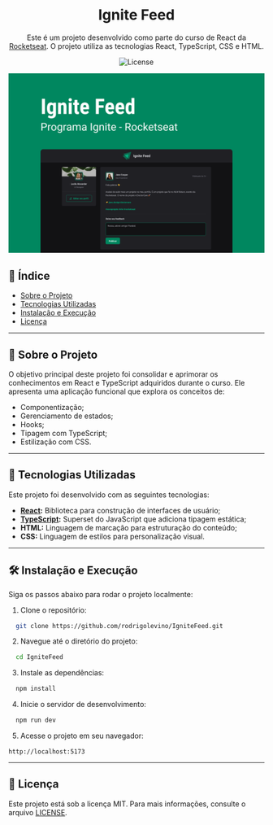 <div align="center">
  <h1>Ignite Feed</h1>
  <p>Este é um projeto desenvolvido como parte do curso de React da <a href="https://rocketseat.com.br" target="_blank">Rocketseat</a>. O projeto utiliza as tecnologias React, TypeScript, CSS e HTML.</p>

  <p>
    <img alt="License" src="https://img.shields.io/static/v1?label=license&message=MIT&color=49AA26&labelColor=000000">
  </p>

  <img src="./src/assets/ignitefeedpreview.png" alt="Preview do Ignite Feed" width="600" />
</div>

## 🔖 Índice

- [Sobre o Projeto](#sobre-o-projeto)
- [Tecnologias Utilizadas](#tecnologias-utilizadas)
- [Instalação e Execução](#instalacao-e-execucao)
- [Licença](#licenca)

---

## 📘 <a id="sobre-o-projeto"></a>Sobre o Projeto

O objetivo principal deste projeto foi consolidar e aprimorar os conhecimentos em React e TypeScript adquiridos durante o curso. Ele apresenta uma aplicação funcional que explora os conceitos de:

- Componentização;
- Gerenciamento de estados;
- Hooks;
- Tipagem com TypeScript;
- Estilização com CSS.

---

## 🚀 <a id="tecnologias-utilizadas"></a>Tecnologias Utilizadas

Este projeto foi desenvolvido com as seguintes tecnologias:

- **[React](https://reactjs.org/):** Biblioteca para construção de interfaces de usuário;
- **[TypeScript](https://www.typescriptlang.org/):** Superset do JavaScript que adiciona tipagem estática;
- **HTML:** Linguagem de marcação para estruturação do conteúdo;
- **CSS:** Linguagem de estilos para personalização visual.

---

## 🛠️ <a id="instalacao-e-execucao"></a>Instalação e Execução

Siga os passos abaixo para rodar o projeto localmente:

1. Clone o repositório:

```bash
  git clone https://github.com/rodrigolevino/IgniteFeed.git
```

2. Navegue até o diretório do projeto:

```bash
  cd IgniteFeed
```

3. Instale as dependências:

```bash
  npm install
```

4. Inicie o servidor de desenvolvimento:

```bash
  npm run dev
```

5. Acesse o projeto em seu navegador:

```
http://localhost:5173
```

---

## 📝 <a id="licenca"></a>Licença

Este projeto está sob a licença MIT. Para mais informações, consulte o arquivo [LICENSE](./LICENSE).

